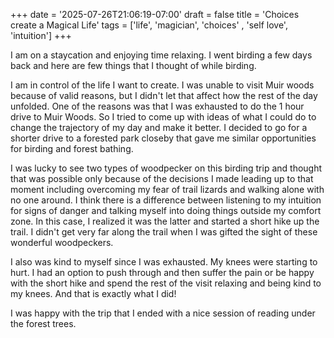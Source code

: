 +++
date = '2025-07-26T21:06:19-07:00'
draft = false
title = 'Choices create a Magical Life'
tags = ['life', 'magician', 'choices' , 'self love', 'intuition']
+++

I am on a staycation and enjoying time relaxing. I went birding a few days back and here are few things that I thought of while birding.

I am in control of the life I want to create. I was unable to visit Muir woods because of valid reasons, but I didn't let that affect how the rest of the day unfolded. One of the reasons was that I was exhausted to do the 1 hour drive to Muir Woods. So I tried to come up with ideas of what I could do to change the trajectory of my day and make it better. I decided to go for a shorter drive to a forested park closeby that gave me similar opportunities for birding and forest bathing.

I was lucky to see two types of woodpecker on this birding trip and thought that was possible only because of the decisions I made leading up to that moment including overcoming my fear of trail lizards and walking alone with no one around. I think there is a difference between listening to my intuition for signs of danger and talking myself into doing things outside my comfort zone. In this case, I realized it was the latter and started a short hike up the trail. I didn't get very far along the trail when I was gifted the sight of these wonderful woodpeckers. 

I also was kind to myself since I was exhausted. My knees were starting to hurt. I had an option to push through and then suffer the pain or be happy with the short hike and spend the rest of the visit relaxing and being kind to my knees. And that is exactly what I did!

I was happy with the trip that I ended with a nice session of reading under the forest trees. 
